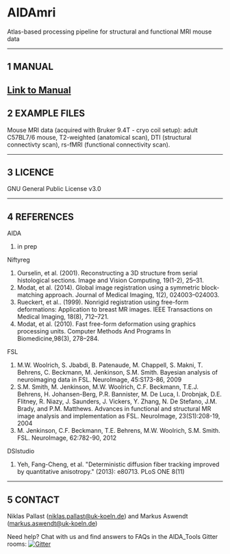 # AIDA</i>mri
Atlas-based processing pipeline for structural and functional MRI mouse data

------------
1 MANUAL
------------
[Link to Manual](https://github.com/maswendt/AIDA/blob/master/manual.pdf)
------------
2 EXAMPLE FILES
------------
Mouse MRI data (acquired with Bruker 9.4T - cryo coil setup): adult C57BL7/6 mouse, 
T2-weighted (anatomical scan),
DTI (structural connectivty scan),
rs-fMRI (functional connectivity scan).

------------
3 LICENCE
------------

GNU General Public License v3.0

------------
4 REFERENCES
------------
AIDA
1. in prep

Niftyreg
1. Ourselin, et al. (2001). Reconstructing a 3D structure from serial
histological sections. Image and Vision Computing, 19(1-2), 25–31.
2. Modat, et al. (2014). Global image registration using a symmetric block-
matching approach. Journal of Medical Imaging, 1(2), 024003–024003.
3. Rueckert, et al.. (1999). Nonrigid registration using free-form
deformations: Application to breast MR images. IEEE Transactions on Medical
Imaging, 18(8), 712–721.
4. Modat, et al. (2010). Fast free-form deformation using graphics processing
units. Computer Methods And Programs In Biomedicine,98(3), 278–284.

FSL
1. M.W. Woolrich, S. Jbabdi, B. Patenaude, M. Chappell, S. Makni, T. Behrens, C. Beckmann, M. Jenkinson, S.M. Smith. Bayesian analysis of neuroimaging data in FSL. NeuroImage, 45:S173-86, 2009
2. S.M. Smith, M. Jenkinson, M.W. Woolrich, C.F. Beckmann, T.E.J. Behrens, H. Johansen-Berg, P.R. Bannister, M. De Luca, I. Drobnjak, D.E. Flitney, R. Niazy, J. Saunders, J. Vickers, Y. Zhang, N. De Stefano, J.M. Brady, and P.M. Matthews. Advances in functional and structural MR image analysis and implementation as FSL. NeuroImage, 23(S1):208-19, 2004
3. M. Jenkinson, C.F. Beckmann, T.E. Behrens, M.W. Woolrich, S.M. Smith. FSL. NeuroImage, 62:782-90, 2012 

DSIstudio
1. Yeh, Fang-Cheng, et al. "Deterministic diffusion fiber tracking improved by quantitative anisotropy." (2013): e80713. PLoS ONE 8(11)

------------
5 CONTACT
------------
Niklas Pallast (niklas.pallast@uk-koeln.de) and
Markus Aswendt (markus.aswendt@uk-koeln.de)

Need help? Chat with us and find answers to FAQs in the AIDA_Tools Gitter rooms: [![Gitter](https://badges.gitter.im/AIDA_tools/community.svg)](https://gitter.im/AIDA_tools/community?utm_source=badge&utm_medium=badge&utm_campaign=pr-badge)
